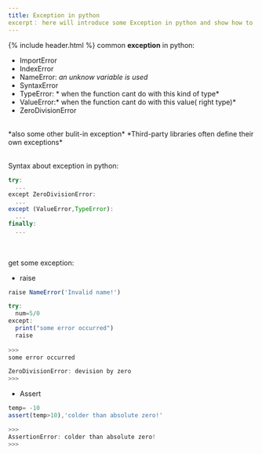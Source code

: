 ```yaml
---
title: Exception in python
excerpt： here will introduce some Exception in python and show how to caught and raise it.
---
```

{% include header.html %}
common **exception** in python:
- ImportError
- IndexError
- NameError: *an unknow variable is used*
- SyntaxError
- TypeError: * when the function cant do with this kind of type*
- ValueError:* when the function cant do with this value( right type)*
- ZeroDivisionError
<br/>
*also some other bulit-in exception*
*Third-party libraries often define their own exceptions*
<br/><br/>


Syntax about exception in python:
```javascript
try:
  ...
except ZeroDivisionError:
  ...
except (ValueError,TypeError):
  ...
finally:
  ...
```
<br/><br/>
get some exception:
- raise
```javascript
raise NameError('Invalid name!')
```
```javascript
try:
  num=5/0
except:
  print("some error occurred")
  raise
  
>>>
some error occurred

ZeroDivisionError: devision by zero
>>>
```
- Assert
```javascript
temp= -10
assert(temp>10),'colder than absolute zero!'

>>>
AssertionError: colder than absolute zero!
>>>
```

